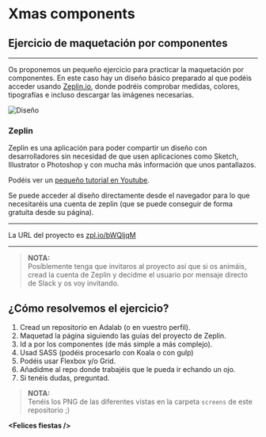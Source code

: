 # Xmas components
## Ejercicio de maquetación por componentes 
***
Os proponemos un pequeño ejercicio para practicar la maquetación por componentes. En este caso hay un diseño básico preparado al que podéis acceder usando [Zeplin.io](https://zeplin.io), donde podréis comprobar medidas, colores, tipografías e incluso descargar las imágenes necesarias.

![Diseño](screens/thumb.png)

### Zeplin
Zeplin es una aplicación para poder compartir un diseño con  desarrolladores sin necesidad de que usen aplicaciones como Sketch, Illustrator o Photoshop y con mucha más información que unos pantallazos.

Podéis ver un [pequeño tutorial en Youtube](https://www.youtube.com/watch?time_continue=12&v=tbKZAGthUgQ).

Se puede acceder al diseño directamente desde el navegador para lo que necesitaréis una cuenta de zeplin (que se puede conseguir de forma gratuita desde su página).
***
La URL del proyecto es [zpl.io/bWQljqM](https://zpl.io/bWQljqM)
***

> **NOTA:**  
> Posíblemente tenga que invitaros al proyecto así que si os animáis, cread la cuenta de Zeplin y decidme el usuario por mensaje directo de Slack y os voy invitando.

## ¿Cómo resolvemos el ejercicio?
1. Cread un repositorio en Adalab (o en vuestro perfil).
2. Maquetad la página siguiendo las guías del proyecto de Zeplin.
3. Id a por los componentes (de más simple a más complejo).
4. Usad SASS (podéis procesarlo con Koala o con gulp)
5. Podéis usar Flexbox y/o Grid.
6. Añadidme al repo donde trabajéis que le pueda ir echando un ojo.
7. Si tenéis dudas, preguntad.

> **NOTA:**  
Tenéis los PNG de las diferentes vistas en la carpeta `screens` de este repositorio ;)


**&lt;Felices fiestas /&gt;**
